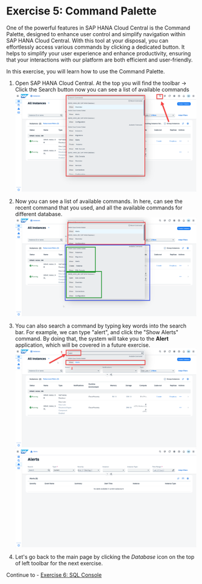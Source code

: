 # Exercise 5: Command Palette

One of the powerful features in SAP HANA Cloud Central is the Command Palette, designed to enhance user control and simplify navigation within SAP HANA Cloud Central. With this tool at your disposal, you can effortlessly access various commands by clicking a dedicated button. It helps to simplify your user experience and enhance productivity, ensuring that your interactions with our platform are both efficient and user-friendly. 

In this exercise, you will learn how to use the Command Palette.

1. Open SAP HANA Cloud Central. At the top you will find the toolbar -> Click the Search button  now you can see a list of available commands
    <kbd>
    ![](./images/1.png)
    </kbd>
2. Now you can see a list of available commands. In here, can see the recent command that you used, and all the available commands for different database.
   <kbd>
    ![](./images/4.png)
    </kbd>
3. You can also search a command by typing key words into the search bar. For example, we can type "alert", and click the "Show Alerts" command. By doing that, the system will take you to the **Alert** application, which will be covered in a future exercise.
   <kbd>
    ![](./images/2.png)
    </kbd>
    <kbd>
    ![](./images/3.png)
    </kbd>

4. Let's go back to the main page by clicking the *Database* icon on the top of left toolbar for the next exercise.

Continue to - [Exercise 6: SQL Console](../ex6-SQLConsole/README.md)
